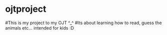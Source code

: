 # ojtproject
#This is my project to my OJT ^_^
#Its about learning how to read, guess the animals etc... intended for kids :D
